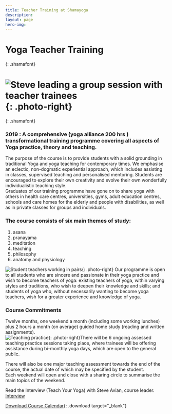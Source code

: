 ```yaml
---
title: Teacher Training at Shamayoga
description:
layout: page
hero-img:
---
```


# Yoga Teacher Training
{: .shamafont}

# ![Steve leading a group session with teacher trainees](https://lh3.googleusercontent.com/-heKh2IqZN4U/WyuZjLxiUmI/AAAAAAAABk0/59mPJgiKJ_4UAeA6lbqd__Oe6XPggOBxgCJoC/s0-e30/webphotos9.jpg "Steve leading a group session with teacher trainees"){: .photo-right}
{: .shamafont}

### 2019 : A comprehensive (yoga alliance 200 hrs ) transformational training programme covering all aspects of Yoga practice, theory and teaching.

The purpose of the course is to provide students with a solid grounding in traditional Yoga and yoga teaching for contemporary times. We emphasise an eclectic, non-dogmatic experiential approach, which includes assisting in classes, supervised teaching and personalised mentoring. Students are encouraged to explore their own creativity and evolve their own wonderfully individualistic teaching style.<br>Graduates of our training programme have gone on to share yoga with others in health care centres, universities, gyms, adult education centres, schools and care homes for the elderly and people with disabilities, as well as in private classes for groups and individuals.

### The course consists of six main themes of study:

1. asana
2. pranayama
3. meditation
4. teaching
5. philosophy
6. anatomy and physiology

![Student teachers working in pairs](https://lh3.googleusercontent.com/-spskmmAVP3o/WyvHI_d1IDI/AAAAAAAABmQ/Edbupuv6VOEdGGt74wLuk8hOATbIQc6XACJoC/s250-e30/arrior.jpg "Student teachers working in pairs"){: .photo-right} Our programme is open to all students who are sincere and passionate in their yoga practice and wish to become teachers of yoga: existing teachers of yoga, within varying styles and traditions, who wish to deepen their knowledge and skills; and students of yoga who, without necessarily wanting to become yoga teachers, wish for a greater experience and knowledge of yoga. 

<div style="clear: both;"></div>

### Course Commitments



Twelve months, one weekend a month (including some working lunches) plus 2 hours a month (on average) guided home study (reading and written assignments).<br>![Teaching practice](https://lh3.googleusercontent.com/--H-QJsV1k74/WyvH2hQcnZI/AAAAAAAABm0/A7TaIZV40cAs8Xu1gAuGHoHRMzXRISpTQCJoC/s250-e30/webphotos5.jpg "Teaching practice"){: .photo-right}There will be 6 ongoing assessed teaching practice sessions taking place, where trainees will be offering assistance during bi-monthly yoga days, which are open to the general public.

There will also be one major teaching assessment towards the end of the course, the actual date of which may be specified by the student.<br>Each weekend will open and close with a sharing circle to summarise the main topics of the weekend.

Read the Interview (Teach Your Yoga) with Steve Avian, course leader. [Interview](../steve-avian/interview/)

[Download Course Calendar](https://downloads.shamayoga.org.uk/yogateaching2019calendar.pdf "Download Course Calendar"){: .download target="_blank"}